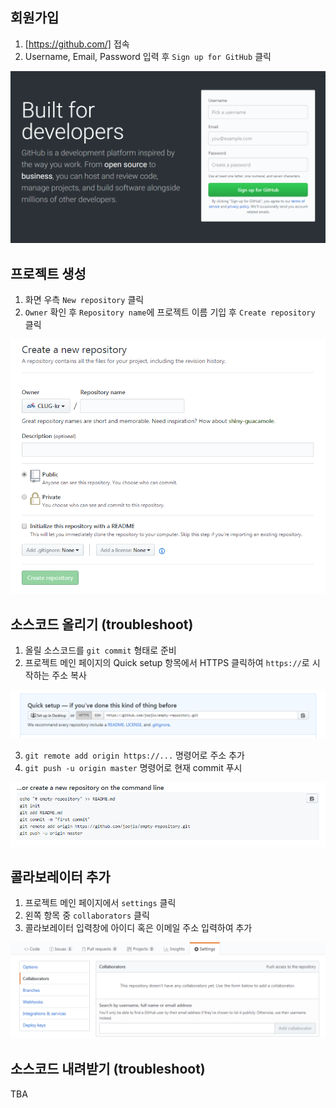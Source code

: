 ## 회원가입

1. [https://github.com/] 접속
2. Username, Email, Password 입력 후 `Sign up for GitHub` 클릭

![](images/sign-up-for-github.PNG)

## 프로젝트 생성

1. 화면 우측 `New repository` 클릭
2. `Owner` 확인 후 `Repository name`에 프로젝트 이름 기입 후 `Create repository` 클릭

![](images/create-new-repository.PNG)

## 소스코드 올리기 (troubleshoot)

1. 올릴 소스코드를 `git commit` 형태로 준비
2. 프로젝트 메인 페이지의 Quick setup 항목에서 HTTPS 클릭하여 `https://`로 시작하는 주소 복사

![](images/empty-repo-quick-setup.PNG)

3. `git remote add origin https://...` 명령어로 주소 추가
4. `git push -u origin master` 명령어로 현재 commit 푸시

![](images/empty-repo-create-a-new-on-the-command-line.PNG)

## 콜라보레이터 추가

1. 프로젝트 메인 페이지에서 `settings` 클릭
2. 왼쪽 항목 중 `collaborators` 클릭
3. 콜라보레이터 입력창에 아이디 혹은 이메일 주소 입력하여 추가

![](images/settings-collaborator.PNG)

## 소스코드 내려받기 (troubleshoot)

TBA
